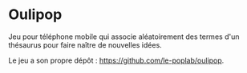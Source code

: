 # Oulipop

Jeu pour téléphone mobile qui associe aléatoirement des termes d'un thésaurus pour faire naître de nouvelles idées.

Le jeu a son propre dépôt : https://github.com/le-poplab/oulipop.

